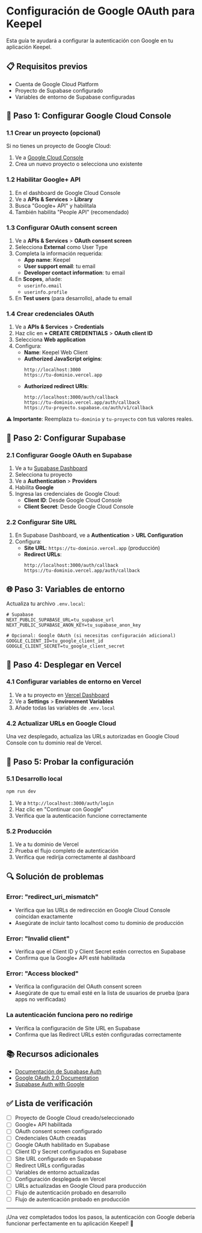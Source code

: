 # Configuración de Google OAuth para Keepel

Esta guía te ayudará a configurar la autenticación con Google en tu aplicación Keepel.

## 📋 Requisitos previos

- Cuenta de Google Cloud Platform
- Proyecto de Supabase configurado
- Variables de entorno de Supabase configuradas

## 🔧 Paso 1: Configurar Google Cloud Console

### 1.1 Crear un proyecto (opcional)

Si no tienes un proyecto de Google Cloud:

1. Ve a [Google Cloud Console](https://console.cloud.google.com/)
2. Crea un nuevo proyecto o selecciona uno existente

### 1.2 Habilitar Google+ API

1. En el dashboard de Google Cloud Console
2. Ve a **APIs & Services** > **Library**
3. Busca "Google+ API" y habilítala
4. También habilita "People API" (recomendado)

### 1.3 Configurar OAuth consent screen

1. Ve a **APIs & Services** > **OAuth consent screen**
2. Selecciona **External** como User Type
3. Completa la información requerida:
   - **App name**: Keepel
   - **User support email**: tu email
   - **Developer contact information**: tu email
4. En **Scopes**, añade:
   - `userinfo.email`
   - `userinfo.profile`
5. En **Test users** (para desarrollo), añade tu email

### 1.4 Crear credenciales OAuth

1. Ve a **APIs & Services** > **Credentials**
2. Haz clic en **+ CREATE CREDENTIALS** > **OAuth client ID**
3. Selecciona **Web application**
4. Configura:
   - **Name**: Keepel Web Client
   - **Authorized JavaScript origins**:
     ```
     http://localhost:3000
     https://tu-dominio.vercel.app
     ```
   - **Authorized redirect URIs**:
     ```
     http://localhost:3000/auth/callback
     https://tu-dominio.vercel.app/auth/callback
     https://tu-proyecto.supabase.co/auth/v1/callback
     ```

⚠️ **Importante**: Reemplaza `tu-dominio` y `tu-proyecto` con tus valores reales.

## 🔐 Paso 2: Configurar Supabase

### 2.1 Configurar Google OAuth en Supabase

1. Ve a tu [Supabase Dashboard](https://supabase.com/dashboard)
2. Selecciona tu proyecto
3. Ve a **Authentication** > **Providers**
4. Habilita **Google**
5. Ingresa las credenciales de Google Cloud:
   - **Client ID**: Desde Google Cloud Console
   - **Client Secret**: Desde Google Cloud Console

### 2.2 Configurar Site URL

1. En Supabase Dashboard, ve a **Authentication** > **URL Configuration**
2. Configura:
   - **Site URL**: `https://tu-dominio.vercel.app` (producción)
   - **Redirect URLs**:
     ```
     http://localhost:3000/auth/callback
     https://tu-dominio.vercel.app/auth/callback
     ```

## 🌐 Paso 3: Variables de entorno

Actualiza tu archivo `.env.local`:

```env
# Supabase
NEXT_PUBLIC_SUPABASE_URL=tu_supabase_url
NEXT_PUBLIC_SUPABASE_ANON_KEY=tu_supabase_anon_key

# Opcional: Google OAuth (si necesitas configuración adicional)
GOOGLE_CLIENT_ID=tu_google_client_id
GOOGLE_CLIENT_SECRET=tu_google_client_secret
```

## 🚀 Paso 4: Desplegar en Vercel

### 4.1 Configurar variables de entorno en Vercel

1. Ve a tu proyecto en [Vercel Dashboard](https://vercel.com/dashboard)
2. Ve a **Settings** > **Environment Variables**
3. Añade todas las variables de `.env.local`

### 4.2 Actualizar URLs en Google Cloud

Una vez desplegado, actualiza las URLs autorizadas en Google Cloud Console con tu dominio real de Vercel.

## 🧪 Paso 5: Probar la configuración

### 5.1 Desarrollo local

```bash
npm run dev
```

1. Ve a `http://localhost:3000/auth/login`
2. Haz clic en "Continuar con Google"
3. Verifica que la autenticación funcione correctamente

### 5.2 Producción

1. Ve a tu dominio de Vercel
2. Prueba el flujo completo de autenticación
3. Verifica que redirija correctamente al dashboard

## 🔍 Solución de problemas

### Error: "redirect_uri_mismatch"

- Verifica que las URLs de redirección en Google Cloud Console coincidan exactamente
- Asegúrate de incluir tanto localhost como tu dominio de producción

### Error: "Invalid client"

- Verifica que el Client ID y Client Secret estén correctos en Supabase
- Confirma que la Google+ API esté habilitada

### Error: "Access blocked"

- Verifica la configuración del OAuth consent screen
- Asegúrate de que tu email esté en la lista de usuarios de prueba (para apps no verificadas)

### La autenticación funciona pero no redirige

- Verifica la configuración de Site URL en Supabase
- Confirma que las Redirect URLs estén configuradas correctamente

## 📚 Recursos adicionales

- [Documentación de Supabase Auth](https://supabase.com/docs/guides/auth)
- [Google OAuth 2.0 Documentation](https://developers.google.com/identity/protocols/oauth2)
- [Supabase Auth with Google](https://supabase.com/docs/guides/auth/social-login/auth-google)

## ✅ Lista de verificación

- [ ] Proyecto de Google Cloud creado/seleccionado
- [ ] Google+ API habilitada
- [ ] OAuth consent screen configurado
- [ ] Credenciales OAuth creadas
- [ ] Google OAuth habilitado en Supabase
- [ ] Client ID y Secret configurados en Supabase
- [ ] Site URL configurado en Supabase
- [ ] Redirect URLs configuradas
- [ ] Variables de entorno actualizadas
- [ ] Configuración desplegada en Vercel
- [ ] URLs actualizadas en Google Cloud para producción
- [ ] Flujo de autenticación probado en desarrollo
- [ ] Flujo de autenticación probado en producción

---

¡Una vez completados todos los pasos, la autenticación con Google debería funcionar perfectamente en tu aplicación Keepel! 🎉
